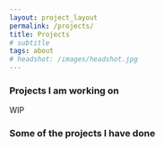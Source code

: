 ```yaml
---
layout: project_layout
permalink: /projects/
title: Projects
# subtitle
tags: about
# headshot: /images/headshot.jpg
---
```


### Projects I am working on 
WIP

### Some of the projects I have done